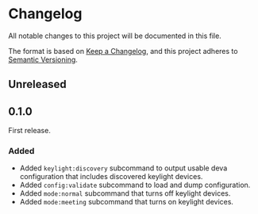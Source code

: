 # Changelog

All notable changes to this project will be documented in this file.

The format is based on [Keep a Changelog](https://keepachangelog.com/en/1.0.0/), and this project adheres to [Semantic Versioning](https://semver.org/spec/v2.0.0.html).

## Unreleased

## 0.1.0

First release.

### Added

* Added `keylight:discovery` subcommand to output usable deva configuration that includes discovered keylight devices.
* Added `config:validate` subcommand to load and dump configuration.
* Added `mode:normal` subcommand that turns off keylight devices.
* Added `mode:meeting` subcommand that turns on keylight devices.
